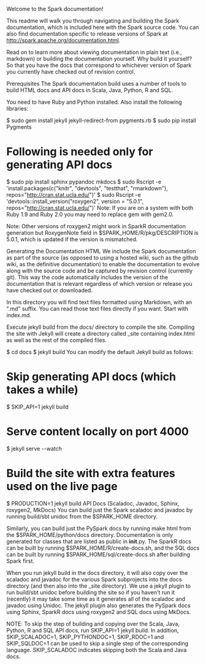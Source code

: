 Welcome to the Spark documentation!

This readme will walk you through navigating and building the Spark documentation, which is included here with the Spark source code. You can also find documentation specific to release versions of Spark at http://spark.apache.org/documentation.html.

Read on to learn more about viewing documentation in plain text (i.e., markdown) or building the documentation yourself. Why build it yourself? So that you have the docs that correspond to whichever version of Spark you currently have checked out of revision control.

Prerequisites
The Spark documentation build uses a number of tools to build HTML docs and API docs in Scala, Java, Python, R and SQL.

You need to have Ruby and Python installed. Also install the following libraries:

$ sudo gem install jekyll jekyll-redirect-from pygments.rb
$ sudo pip install Pygments
# Following is needed only for generating API docs
$ sudo pip install sphinx pypandoc mkdocs
$ sudo Rscript -e 'install.packages(c("knitr", "devtools", "testthat", "rmarkdown"), repos="http://cran.stat.ucla.edu/")'
$ sudo Rscript -e 'devtools::install_version("roxygen2", version = "5.0.1", repos="http://cran.stat.ucla.edu/")'
Note: If you are on a system with both Ruby 1.9 and Ruby 2.0 you may need to replace gem with gem2.0.

Note: Other versions of roxygen2 might work in SparkR documentation generation but RoxygenNote field in $SPARK_HOME/R/pkg/DESCRIPTION is 5.0.1, which is updated if the version is mismatched.

Generating the Documentation HTML
We include the Spark documentation as part of the source (as opposed to using a hosted wiki, such as the github wiki, as the definitive documentation) to enable the documentation to evolve along with the source code and be captured by revision control (currently git). This way the code automatically includes the version of the documentation that is relevant regardless of which version or release you have checked out or downloaded.

In this directory you will find text files formatted using Markdown, with an ".md" suffix. You can read those text files directly if you want. Start with index.md.

Execute jekyll build from the docs/ directory to compile the site. Compiling the site with Jekyll will create a directory called _site containing index.html as well as the rest of the compiled files.

$ cd docs
$ jekyll build
You can modify the default Jekyll build as follows:

# Skip generating API docs (which takes a while)
$ SKIP_API=1 jekyll build

# Serve content locally on port 4000
$ jekyll serve --watch

# Build the site with extra features used on the live page
$ PRODUCTION=1 jekyll build
API Docs (Scaladoc, Javadoc, Sphinx, roxygen2, MkDocs)
You can build just the Spark scaladoc and javadoc by running build/sbt unidoc from the $SPARK_HOME directory.

Similarly, you can build just the PySpark docs by running make html from the $SPARK_HOME/python/docs directory. Documentation is only generated for classes that are listed as public in __init__.py. The SparkR docs can be built by running $SPARK_HOME/R/create-docs.sh, and the SQL docs can be built by running $SPARK_HOME/sql/create-docs.sh after building Spark first.

When you run jekyll build in the docs directory, it will also copy over the scaladoc and javadoc for the various Spark subprojects into the docs directory (and then also into the _site directory). We use a jekyll plugin to run build/sbt unidoc before building the site so if you haven't run it (recently) it may take some time as it generates all of the scaladoc and javadoc using Unidoc. The jekyll plugin also generates the PySpark docs using Sphinx, SparkR docs using roxygen2 and SQL docs using MkDocs.

NOTE: To skip the step of building and copying over the Scala, Java, Python, R and SQL API docs, run SKIP_API=1 jekyll build. In addition, SKIP_SCALADOC=1, SKIP_PYTHONDOC=1, SKIP_RDOC=1 and SKIP_SQLDOC=1 can be used to skip a single step of the corresponding language. SKIP_SCALADOC indicates skipping both the Scala and Java docs.